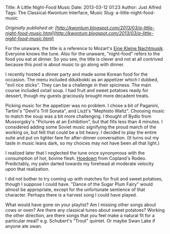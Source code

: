 Title: A Little Night-Food Music
Date: 2013-03-12 01:23
Author: Just Alfred
Tags: The Classical-Kwontum Interface, Music
Slug: a-little-night-food-music

*Originally published at: [http://kwontum.blogspot.com/2013/03/a-little-night-food-music.html](http://kwontum.blogspot.com/2013/03/a-little-night-food-music.html)*

For the unaware, the title is a reference to Mozart's [Eine Kleine
Nachtmusik](http://en.wikipedia.org/wiki/Eine_kleine_Nachtmusik).
Everyone knows the tune. Also for the unaware, "night-food" refers to
the food you eat at dinner. So you see, the title is clever and not at
all contrived because this post is about music to go along with dinner.  
<a name="more"></a>  
  
I recently hosted a dinner party and made some Korean food for the
occasion. The menu included ddukbokki as an appetizer which I dubbed,
"evil rice sticks". They can be a challenge in their spiciness. The main
course included oxtail soup. I had fruit and sweet potatoes ready for
dessert, though my guests graciously brought more decadent treats.  
  
Picking music for the appetizer was no problem. I chose a bit of
Paganini, Tartini's "Devil's Trill Sonata", and Liszt's "Mephisto
Waltz". Choosing music to match the soup was a bit more challenging. I
thought of Bydlo from Mussorgsky's "Pictures at an Exhibition", but that
fills less than 4 minutes. I considered adding some Soviet music
signifying the proud march of the working ox, but felt that could be a
bit heavy. I decided to play the entire suite and put on lighter fare
for after-dinner conversation. (It turns out my taste in music leans
dark, so my choices may not have been all that light.)  
  
I realized later that I neglected the tune once synonymous with the
consumption of hot, bovine flesh.
[Hoedown](http://www.youtube.com/watch?v=LsReWx9XdNs) from Copland's
Rodeo. Predictably, my palm darted towards my forehead at moderate
velocity upon that realization.  
  
I did not bother to try coming up with matches for fruit and sweet
potatoes, though I suppose I could have. "Dance of the Sugar Plum Fairy"
would almost be appropriate, except for the unfortunate sentience of
that character. Perhaps there is a harvest song I could have played.  
  
What would have gone on your playlist? Am I missing other songs about
cows or oxen? Are there any classical tunes about sweet potatoes?
Working the other direction, are there songs that you feel make a
natural fit for a particular meal? e.g. Schubert's "Trout" quintet. Or
maybe Swan Lake if anyone ate swan.


